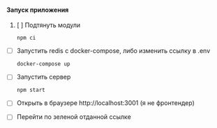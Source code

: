 #### Запуск приложения

1. [ ] Подтянуть модули
    ```
    npm ci
    ```

* [ ] Запустить redis с docker-compose, либо изменить ссылку в .env

  ```
  docker-compose up
  ```
* [ ] Запустить сервер

  ```
  npm start
  ```
* [ ] Открыть в браузере http://localhost:3001 (я не фронтендер)
* [ ] Перейти по зеленой отданной ссылке
